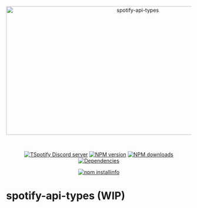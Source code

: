 <div align="center">
  <br />
  <p>
    <a href="#"><img src="https://i.imgur.com/uTZDcTh.png" width="700" height="350" alt="spotify-api-types" /></a>
  </p>
  <br />
  <p>
    <a href="https://discord.com/invite/87gFS5ZeC3"><img src="https://img.shields.io/discord/828250237130244126?color=%237289da&label=discord&logo=discord&logoColor=white&style=flat-square" alt="TSpotify Discord server" /></a>
    <a href="https://www.npmjs.com/package/spotify-api-types"><img src="https://img.shields.io/npm/v/spotify-api-types?color=%23ec1d1d&style=flat-square" alt="NPM version" /></a>
    <a href="https://www.npmjs.com/package/spotify-api-types"><img src="https://img.shields.io/npm/dt/spotify-api-types?color=%231DA1F2&style=flat-square" alt="NPM downloads" /></a>
    <a href="https://david-dm.org/tspotify/spotify-api-types"><img src="https://img.shields.io/david/tspotify/spotify-api-types?style=flat-square" alt="Dependencies" /></a>
  </p>
  <p>
    <a href="https://nodei.co/npm/spotify-api-types/"><img src="https://nodei.co/npm/spotify-api-types.png?downloads=true&stars=true" alt="npm installinfo" /></a>
  </p>
</div>

# spotify-api-types (WIP)